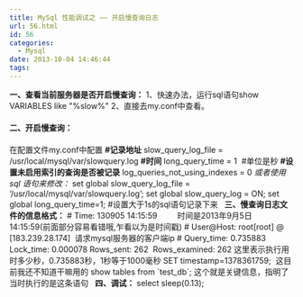 ```yaml
---
title: MySql 性能调试之 —— 开启慢查询日志
url: 56.html
id: 56
categories:
  - Mysql
date: 2013-10-04 14:46:44
tags:
---
```


**一、查看当前服务器是否开启慢查询：** 1、快速办法，运行sql语句show VARIABLES like "%slow%" 2、直接去my.conf中查看。

#### **二、开启慢查询：**

在配置文件my.conf中配置 **#记录地址** slow\_query\_log_file = /usr/local/mysql/var/slowquery.log **#时间** long\_query\_time = 1  #单位是秒 **#设置未启用索引的查询是否被记录** log\_queries\_not\_using\_indexes = 0 _或者使用sql 语句来修改：_ set global slow\_query\_log\_file = ‘/usr/local/mysql/var/slowquery.log’; set global slow\_query\_log = ON; set global long\_query_time=1; #设置大于1s的sql语句记录下来   **三、慢查询日志文件的信息格式：** # Time: 130905 14:15:59         时间是2013年9月5日 14:15:59(前面部分容易看错哦,乍看以为是时间戳) # User@Host: root\[root\] @  \[183.239.28.174\]  请求mysql服务器的客户端ip # Query\_time: 0.735883  Lock\_time: 0.000078 Rows\_sent: 262  Rows\_examined: 262 这里表示执行用时多少秒，0.735883秒，1秒等于1000毫秒 SET timestamp=1378361759;  这目前我还不知道干嘛用的 show tables from \`test_db\`; 这个就是关键信息，指明了当时执行的是这条语句   **四、调试：** select sleep(0.13);